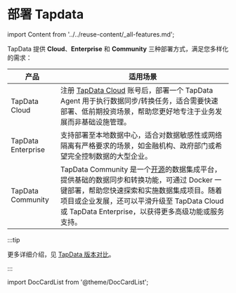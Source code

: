 # 部署 Tapdata
import Content from '../../reuse-content/_all-features.md';

<Content />

TapData 提供 **Cloud**、**Enterprise** 和 **Community** 三种部署方式，满足您多样化的需求：

| 产品         | 适用场景                                                     |
| ------------ | ------------------------------------------------------------ |
| TapData Cloud | 注册 [TapData Cloud](https://cloud.tapdata.net/console/v3/) 账号后，部署一个 TapData Agent 用于执行数据同步/转换任务，适合需要快速部署、低前期投资场景，帮助您更好地专注于业务发展而非基础设施管理。 |
| TapData Enterprise | 支持部署至本地数据中心，适合对数据敏感性或网络隔离有严格要求的场景，如金融机构、政府部门或希望完全控制数据的大型企业。 |
| TapData Community | TapData Community 是一个[开源](https://github.com/tapdata/tapdata)的数据集成平台，提供基础的数据同步和转换功能，可通过 Docker 一键部署，帮助您快速探索和实施数据集成项目。随着项目或企业发展，还可以平滑升级至 TapData Cloud 或 TapData Enterprise，以获得更多高级功能或服务支持。 |

:::tip

更多详细介绍，见 [TapData 版本对比](../introduction/compare-editions.md)。

:::

import DocCardList from '@theme/DocCardList';

<DocCardList />
